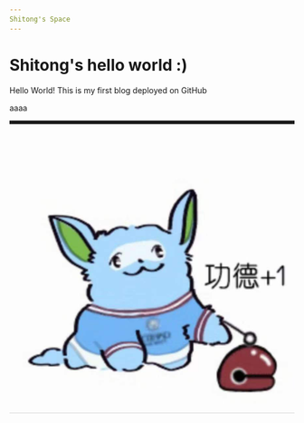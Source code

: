 ```yaml
---
Shitong's Space
---
```


# Shitong's hello world :)

Hello World! This is my first blog deployed on GitHub

aaaa

![This is my favor](https://github.com/wengstA/imageUploadService/blob/main/goodgood.jpg?raw=true)
